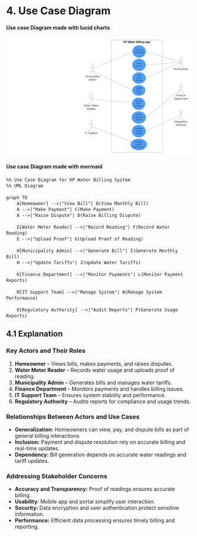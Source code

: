 
# **4. Use Case Diagram**

#### Use case Diagram made with lucid charts
![alt text](UseCaseDiagram.png)

#### Use case Diagram made with mermaid
```mermaid
%% Use Case Diagram for KP Water Billing System
%% UML Diagram

graph TD
    A[Homeowner] -->|"View Bill"| B(View Monthly Bill)
    A -->|"Make Payment"| C(Make Payment)
    A -->|"Raise Dispute"| D(Raise Billing Dispute)

    E[Water Meter Reader] -->|"Record Reading"| F(Record Water Reading)
    E -->|"Upload Proof"| G(Upload Proof of Reading)

    H[Municipality Admin] -->|"Generate Bill"| I(Generate Monthly Bill)
    H -->|"Update Tariffs"| J(Update Water Tariffs)

    K[Finance Department] -->|"Monitor Payments"| L(Monitor Payment Reports)

    M[IT Support Team] -->|"Manage System"| N(Manage System Performance)

    O[Regulatory Authority] -->|"Audit Reports"| P(Generate Usage Reports)
```

## **4.1 Explanation**

### **Key Actors and Their Roles**
1. **Homeowner** – Views bills, makes payments, and raises disputes.
2. **Water Meter Reader** – Records water usage and uploads proof of reading.
3. **Municipality Admin** – Generates bills and manages water tariffs.
4. **Finance Department** – Monitors payments and handles billing issues.
5. **IT Support Team** – Ensures system stability and performance.
6. **Regulatory Authority** – Audits reports for compliance and usage trends.

### **Relationships Between Actors and Use Cases**
- **Generalization:** Homeowners can view, pay, and dispute bills as part of general billing interactions.
- **Inclusion:** Payment and dispute resolution rely on accurate billing and real-time updates.
- **Dependency:** Bill generation depends on accurate water readings and tariff updates.

### **Addressing Stakeholder Concerns**
- **Accuracy and Transparency:** Proof of readings ensures accurate billing.
- **Usability:** Mobile app and portal simplify user interaction.
- **Security:** Data encryption and user authentication protect sensitive information.
- **Performance:** Efficient data processing ensures timely billing and reporting.


